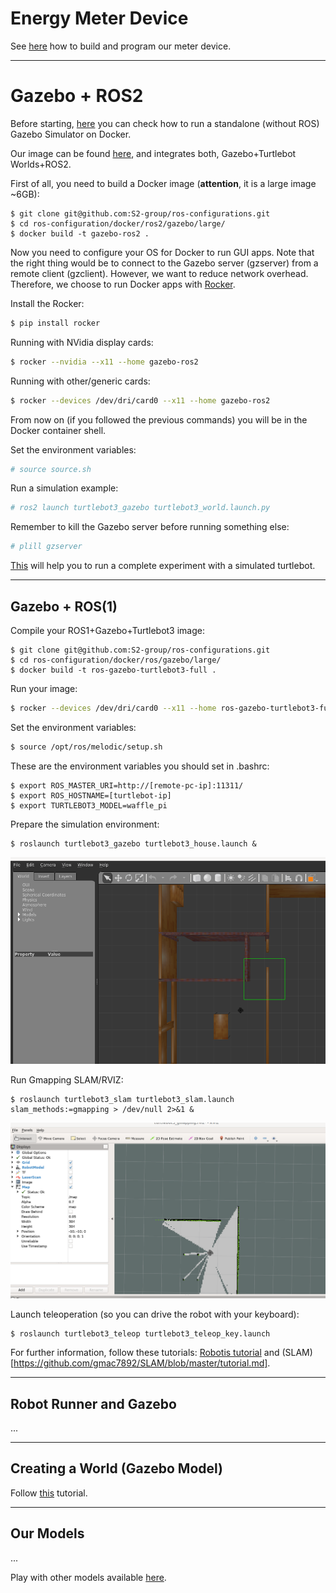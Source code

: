 # Energy Meter Device

See [here](https://github.com/S2-group/ros-configurations/tree/main/meter-arduino) how to build and program our meter device.

---

# Gazebo + ROS2

Before starting, [here](https://hub.docker.com/_/gazebo) you can check how to run a standalone (without ROS) Gazebo Simulator on Docker.

Our image can be found [here](https://hub.docker.com/repository/docker/michelalbonico/gazebo-ros2-foxy), and integrates both, Gazebo+Turtlebot Worlds+ROS2. 

First of all, you need to build a Docker image (<b>attention</b>, it is a large image ~6GB):

```
$ git clone git@github.com:S2-group/ros-configurations.git
$ cd ros-configuration/docker/ros2/gazebo/large/
$ docker build -t gazebo-ros2 .
```

Now you need to configure your OS for Docker to run GUI apps. Note that the right thing would be to connect to the Gazebo server (gzserver) from a remote client (gzclient). However, we want to reduce network overhead. Therefore, we choose to run Docker apps with [Rocker](https://github.com/osrf/rocker).

Install the Rocker:
```bash
$ pip install rocker
```

Running with NVidia display cards:
```bash
$ rocker --nvidia --x11 --home gazebo-ros2
```

Running with other/generic cards:
```bash
$ rocker --devices /dev/dri/card0 --x11 --home gazebo-ros2
```

From now on (if you followed the previous commands) you will be in the Docker container shell.

Set the environment variables:

```bash
# source source.sh
```

Run a simulation example:
```bash
# ros2 launch turtlebot3_gazebo turtlebot3_world.launch.py
```

Remember to kill the Gazebo server before running something else:
```bash
# plill gzserver
```

[This](https://emanual.robotis.com/docs/en/platform/turtlebot3/ros2_simulation/) will help you to run a complete experiment with a simulated turtlebot.

----

## Gazebo + ROS(1)

Compile your ROS1+Gazebo+Turtlebot3 image:

```
$ git clone git@github.com:S2-group/ros-configurations.git
$ cd ros-configuration/docker/ros/gazebo/large/
$ docker build -t ros-gazebo-turtlebot3-full .
```

Run your image:

```bash
$ rocker --devices /dev/dri/card0 --x11 --home ros-gazebo-turtlebot3-full
```
Set the environment variables:

```bash
$ source /opt/ros/melodic/setup.sh
```

These are the environment variables you should set in .bashrc:

```
$ export ROS_MASTER_URI=http://[remote-pc-ip]:11311/
$ export ROS_HOSTNAME=[turtlebot-ip]
$ export TURTLEBOT3_MODEL=waffle_pi
```

Prepare the simulation environment:

```
$ roslaunch turtlebot3_gazebo turtlebot3_house.launch &
```

![World house.](../figs/world_house.png)

Run Gmapping SLAM/RVIZ:

```
$ roslaunch turtlebot3_slam turtlebot3_slam.launch slam_methods:=gmapping > /dev/null 2>&1 &
```

![RVIZ.](../figs/rviz.png)

Launch teleoperation (so you can drive the robot with your keyboard):

```
$ roslaunch turtlebot3_teleop turtlebot3_teleop_key.launch
``` 

For further information, follow these tutorials: [Robotis tutorial](https://emanual.robotis.com/docs/en/platform/turtlebot3/simulation/) and (SLAM)[https://github.com/gmac7892/SLAM/blob/master/tutorial.md]. 

----

## Robot Runner and Gazebo

...

----

## Creating a World (Gazebo Model)

Follow [this](http://gazebosim.org/tutorials?tut=build_world) tutorial.

----

## Our Models

...

Play with other models available [here](https://github.com/osrf/gazebo_models).


